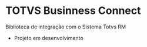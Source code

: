 # TOTVS Businness Connect
Biblioteca de integração com o Sistema Totvs RM

- Projeto em desenvolvimento
